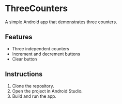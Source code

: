 # ThreeCounters

A simple Android app that demonstrates three counters.

## Features

*   Three independent counters
*   Increment and decrement buttons
*   Clear button

## Instructions

1.  Clone the repository.
2.  Open the project in Android Studio.
3.  Build and run the app.
